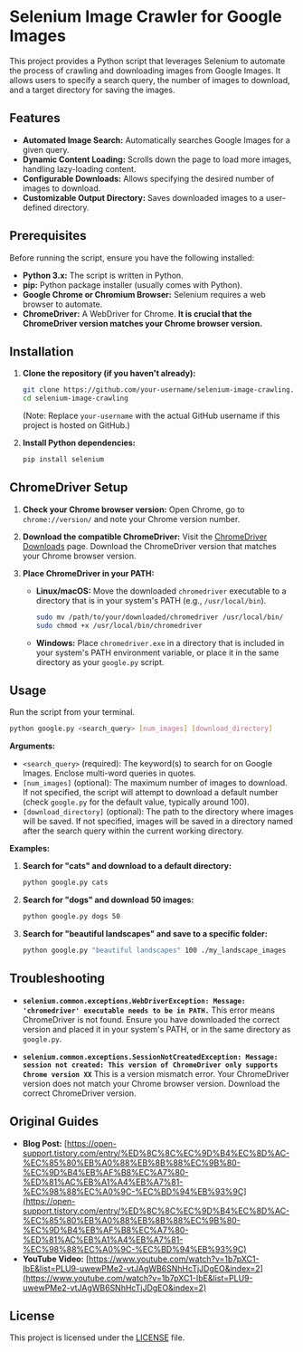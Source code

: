 # Selenium Image Crawler for Google Images

This project provides a Python script that leverages Selenium to automate the process of crawling and downloading images from Google Images. It allows users to specify a search query, the number of images to download, and a target directory for saving the images.

## Features

*   **Automated Image Search:** Automatically searches Google Images for a given query.
*   **Dynamic Content Loading:** Scrolls down the page to load more images, handling lazy-loading content.
*   **Configurable Downloads:** Allows specifying the desired number of images to download.
*   **Customizable Output Directory:** Saves downloaded images to a user-defined directory.

## Prerequisites

Before running the script, ensure you have the following installed:

*   **Python 3.x:** The script is written in Python.
*   **pip:** Python package installer (usually comes with Python).
*   **Google Chrome or Chromium Browser:** Selenium requires a web browser to automate.
*   **ChromeDriver:** A WebDriver for Chrome. **It is crucial that the ChromeDriver version matches your Chrome browser version.**

## Installation

1.  **Clone the repository (if you haven't already):**
    ```bash
    git clone https://github.com/your-username/selenium-image-crawling.git
    cd selenium-image-crawling
    ```
    (Note: Replace `your-username` with the actual GitHub username if this project is hosted on GitHub.)

2.  **Install Python dependencies:**
    ```bash
    pip install selenium
    ```

## ChromeDriver Setup

1.  **Check your Chrome browser version:**
    Open Chrome, go to `chrome://version/` and note your Chrome version number.

2.  **Download the compatible ChromeDriver:**
    Visit the [ChromeDriver Downloads](https://chromedriver.chromium.org/downloads) page. Download the ChromeDriver version that matches your Chrome browser version.

3.  **Place ChromeDriver in your PATH:**
    *   **Linux/macOS:** Move the downloaded `chromedriver` executable to a directory that is in your system's PATH (e.g., `/usr/local/bin`).
        ```bash
        sudo mv /path/to/your/downloaded/chromedriver /usr/local/bin/
        sudo chmod +x /usr/local/bin/chromedriver
        ```
    *   **Windows:** Place `chromedriver.exe` in a directory that is included in your system's PATH environment variable, or place it in the same directory as your `google.py` script.

## Usage

Run the script from your terminal.

```bash
python google.py <search_query> [num_images] [download_directory]
```

**Arguments:**

*   `<search_query>` (required): The keyword(s) to search for on Google Images. Enclose multi-word queries in quotes.
*   `[num_images]` (optional): The maximum number of images to download. If not specified, the script will attempt to download a default number (check `google.py` for the default value, typically around 100).
*   `[download_directory]` (optional): The path to the directory where images will be saved. If not specified, images will be saved in a directory named after the search query within the current working directory.

**Examples:**

1.  **Search for "cats" and download to a default directory:**
    ```bash
    python google.py cats
    ```

2.  **Search for "dogs" and download 50 images:**
    ```bash
    python google.py dogs 50
    ```

3.  **Search for "beautiful landscapes" and save to a specific folder:**
    ```bash
    python google.py "beautiful landscapes" 100 ./my_landscape_images
    ```

## Troubleshooting

*   **`selenium.common.exceptions.WebDriverException: Message: 'chromedriver' executable needs to be in PATH.`**
    This error means ChromeDriver is not found. Ensure you have downloaded the correct version and placed it in your system's PATH, or in the same directory as `google.py`.

*   **`selenium.common.exceptions.SessionNotCreatedException: Message: session not created: This version of ChromeDriver only supports Chrome version XX`**
    This is a version mismatch error. Your ChromeDriver version does not match your Chrome browser version. Download the correct ChromeDriver version.

## Original Guides

*   **Blog Post:** [https://open-support.tistory.com/entry/%ED%8C%8C%EC%9D%B4%EC%8D%AC-%EC%85%80%EB%A0%88%EB%8B%88%EC%9B%80-%EC%9D%B4%EB%AF%B8%EC%A7%80-%ED%81%AC%EB%A1%A4%EB%A7%81-%EC%98%88%EC%A0%9C-%EC%BD%94%EB%93%9C](https://open-support.tistory.com/entry/%ED%8C%8C%EC%9D%B4%EC%8D%AC-%EC%85%80%EB%A0%88%EB%8B%88%EC%9B%80-%EC%9D%B4%EB%AF%B8%EC%A7%80-%ED%81%AC%EB%A1%A4%EB%A7%81-%EC%98%88%EC%A0%9C-%EC%BD%94%EB%93%9C)
*   **YouTube Video:** [https://www.youtube.com/watch?v=1b7pXC1-IbE&list=PLU9-uwewPMe2-vtJAgWB6SNhHcTjJDgEO&index=2](https://www.youtube.com/watch?v=1b7pXC1-IbE&list=PLU9-uwewPMe2-vtJAgWB6SNhHcTjJDgEO&index=2)

## License

This project is licensed under the [LICENSE](LICENSE) file.